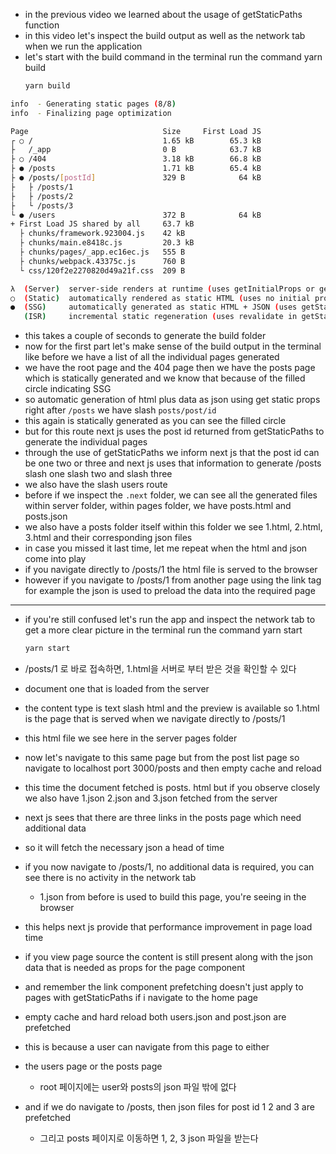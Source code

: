 - in the previous video we learned about the usage of getStaticPaths function
- in this video let's inspect the build output as well as the network tab when we run the application
- let's start with the build command in the terminal run the command yarn build
  ```bash
  yarn build
  ```

```bash
info  - Generating static pages (8/8)
info  - Finalizing page optimization

Page                              Size     First Load JS
┌ ○ /                             1.65 kB        65.3 kB
├   /_app                         0 B            63.7 kB
├ ○ /404                          3.18 kB        66.8 kB
├ ● /posts                        1.71 kB        65.4 kB
├ ● /posts/[postId]               329 B            64 kB
├   ├ /posts/1
├   ├ /posts/2
├   └ /posts/3
└ ● /users                        372 B            64 kB
+ First Load JS shared by all     63.7 kB
  ├ chunks/framework.923004.js    42 kB
  ├ chunks/main.e8418c.js         20.3 kB
  ├ chunks/pages/_app.ec16ec.js   555 B
  ├ chunks/webpack.43375c.js      760 B
  └ css/120f2e2270820d49a21f.css  209 B

λ  (Server)  server-side renders at runtime (uses getInitialProps or getServerSideProps)
○  (Static)  automatically rendered as static HTML (uses no initial props)
●  (SSG)     automatically generated as static HTML + JSON (uses getStaticProps)
   (ISR)     incremental static regeneration (uses revalidate in getStaticProps)
```

- this takes a couple of seconds to generate the build folder
- now for the first part let's make sense of the build output in the terminal like before we have a list of all the individual pages generated
- we have the root page and the 404 page then we have the posts page which is statically generated and we know that because of the filled circle indicating SSG
- so automatic generation of html plus data as json using get static props right after `/posts` we have slash `posts/post/id`
- this again is statically generated as you can see the filled circle
- but for this route next js uses the post id returned from getStaticPaths to generate the individual pages
- through the use of getStaticPaths we inform next js that the post id can be one two or three and next js uses that information to generate /posts slash one slash two and slash three
- we also have the slash users route
- before if we inspect the `.next` folder, we can see all the generated files within server folder, within pages folder, we have posts.html and posts.json
- we also have a posts folder itself within this folder we see 1.html, 2.html, 3.html and their corresponding json files
- in case you missed it last time, let me repeat when the html and json come into play
- if you navigate directly to /posts/1 the html file is served to the browser
- however if you navigate to /posts/1 from another page using the link tag for example the json is used to preload the data into the required page

---

- if you're still confused let's run the app and inspect the network tab to get a more clear picture in the terminal run the command yarn start

  ```bash
  yarn start
  ```

- /posts/1 로 바로 접속하면, 1.html을 서버로 부터 받은 것을 확인할 수 있다
- document one that is loaded from the server
- the content type is text slash html and the preview is available so 1.html is the page that is served when we navigate directly to /posts/1
- this html file we see here in the server pages folder

- now let's navigate to this same page but from the post list page so navigate to localhost port 3000/posts and then empty cache and reload
- this time the document fetched is posts. html but if you observe closely we also have 1.json 2.json and 3.json fetched from the server
- next js sees that there are three links in the posts page which need additional data
- so it will fetch the necessary json a head of time
- if you now navigate to /posts/1, no additional data is required, you can see there is no activity in the network tab
  - 1.json from before is used to build this page, you're seeing in the browser 
- this helps next js provide that performance improvement in page load time
- if you view page source the content is still present along with the json data that is needed as props for the page component
- and remember the link component prefetching doesn't just apply to pages with getStaticPaths if i navigate to the home page

- empty cache and hard reload both users.json and post.json are prefetched
- this is because a user can navigate from this page to either
- the users page or the posts page
  - root 페이지에는 user와 posts의 json 파일 밖에 없다
- and if we do navigate to /posts, then json files for post id 1 2 and 3 are prefetched
  - 그리고 posts 페이지로 이동하면 1, 2, 3 json 파일을 받는다
